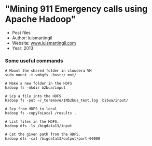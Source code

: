 # "Mining 911 Emergency calls using Apache Hadoop"
- Post files
- Author: luismartingil 
- Website: www.luismartingil.com
- Year: 2013

### Some useful commands
```
# Mount the shared folder in cloudera VM
sudo mount -t vmhgfs .host:/ mnt/

# Make a new folder in the HDFS
hadoop fs -mkdir b2bua/input

# Scp a file into the HDFS
hadoop fs -put ~/_toremove/INb2bua_test.log  b2bua/input/

# Scp from HDFS to local
hadoop fs -copyToLocal /results .

# List files in the HDFS.
hadoop dfs -ls /bigdata13/input

# Cat the given path from the HDFS.
hadoop dfs -cat /bigdata13/output/part-00000
```